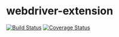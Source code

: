 # webdriver-extension

[![Build Status](https://travis-ci.org/oddui/webdriver-extension.svg?branch=master)](https://travis-ci.org/oddui/webdriver-extension)
[![Coverage Status](https://coveralls.io/repos/github/oddui/webdriver-extension/badge.svg?branch=coverage)](https://coveralls.io/github/oddui/webdriver-extension?branch=master)
